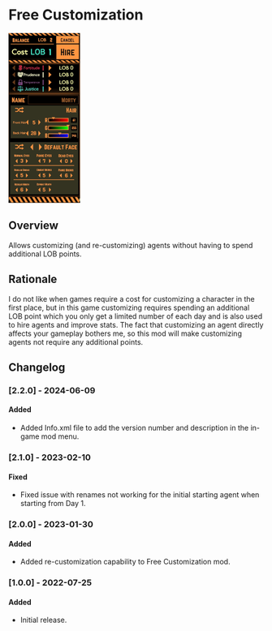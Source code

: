# Free Customization

![Free Customization example](https://raw.githubusercontent.com/ctristan/lobotomy-corporation-mods/assets/free-customization.png)

## Overview

Allows customizing (and re-customizing) agents without having to spend additional LOB points.

## Rationale

I do not like when games require a cost for customizing a character in the first place, but in this game customizing
requires spending an additional LOB point which you only get a limited number of each day and is also used to hire
agents and improve stats.
The fact that customizing an agent directly affects your gameplay bothers me, so this mod will make customizing agents
not require any additional points.

## Changelog

### [2.2.0] - 2024-06-09

#### Added

- Added Info.xml file to add the version number and description in the in-game mod menu.

### [2.1.0] - 2023-02-10

#### Fixed

- Fixed issue with renames not working for the initial starting agent when starting from Day 1.

### [2.0.0] - 2023-01-30

#### Added

- Added re-customization capability to Free Customization mod.

### [1.0.0] - 2022-07-25

#### Added

- Initial release.
